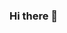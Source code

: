 ### Hi there 👋

<!--
**mariadesconci/mariadesconci** is a ✨ _special_ ✨ repository because its `README.md` (this file) appears on your GitHub profile.

Here are some ideas to get you started:

- 🔭 I’m currently estudando
- 🌱 I’m currently learning qualquer coisa
- 👯 I’m looking to collaborate on a minha carreira
- 🤔 I’m looking for help with
- 💬 Ask me about HSMTMTS
- 📫 How to reach me: mariaeduardawdesc@gmail.com
- 😄 Pronouns: ela/dela
- ⚡ Fun fact: 
-->
